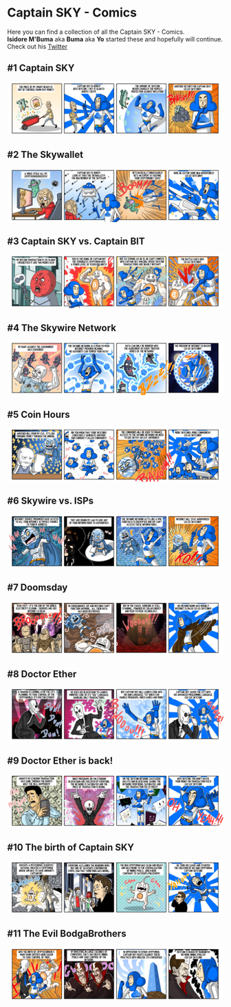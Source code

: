 #  Captain SKY - Comics

Here you can find a collection of all the Captain SKY - Comics.<br>
**Isidore M'Buma** aka **Buma** aka **Yo** started these and hopefully will continue.<br>
Check out his [Twitter](https://twitter.com/isidore_mbuma)

## #1 Captain SKY

[![Comic #1](/skyfleet/img/captain-sky/comic-1-captain-sky.jpg)](https://pbs.twimg.com/media/ECZt5URWwAAe_5I.jpg:large)

## #2 The Skywallet

[![Comic #2](/skyfleet/img/captain-sky/comic-2-the-skywallet.jpg)](https://pbs.twimg.com/media/ECpqwPoX4AAi0Lg.jpg:large)

## #3 Captain SKY vs. Captain BIT

[![Comic #3](/skyfleet/img/captain-sky/comic-3-captain-sky-vs-captain-bit.jpg)](https://pbs.twimg.com/media/EC_3hBCXYAAZ2BI.jpg:large)

## #4 The Skywire Network

[![Comic #4](/skyfleet/img/captain-sky/comic-4-the-skywire-network.jpg)](https://pbs.twimg.com/media/EFTEddzWsAAM_Ks.jpg:large)

## #5 Coin Hours

[![Comic #5](/skyfleet/img/captain-sky/comic-5-coin-hours.jpg)](https://pbs.twimg.com/media/EFTKcUXXYAERX3m.jpg:large)

## #6 Skywire vs. ISPs

[![Comic #6](/skyfleet/img/captain-sky/comic-6-skywire-vs-isps.jpg)](https://pbs.twimg.com/media/EFYG-bRX4AAqiic.jpg:large)

## #7 Doomsday

[![Comic #7](/skyfleet/img/captain-sky/comic-7-doomsday.jpg)](https://pbs.twimg.com/media/EFebowaXYAAX_9_.jpg:large)

## #8 Doctor Ether

[![Comic #8](/skyfleet/img/captain-sky/comic-8-doctor-ether.jpg)](https://pbs.twimg.com/media/EH9DIpvWsAAyqGT.jpg:large)

## #9 Doctor Ether is back!

[![Comic #9](/skyfleet/img/captain-sky/comic-9-doctor-ether-is-back.jpg)](https://pbs.twimg.com/media/EH9Na_ZXkAAZ3MI.jpg:large)

## #10 The birth of Captain SKY

[![Comic #10](/skyfleet/img/captain-sky/comic-10-the-birth-of-captain-sky.jpg)](https://pbs.twimg.com/media/EIAqGbKXUAEGe85.jpg:large)

## #11 The Evil BodgaBrothers

[![Comic #11](/skyfleet/img/captain-sky/comic-11-the-evil-bodgabrothers.jpg)](https://pbs.twimg.com/media/EIAqv-3X0AMcCyd.jpg:large)